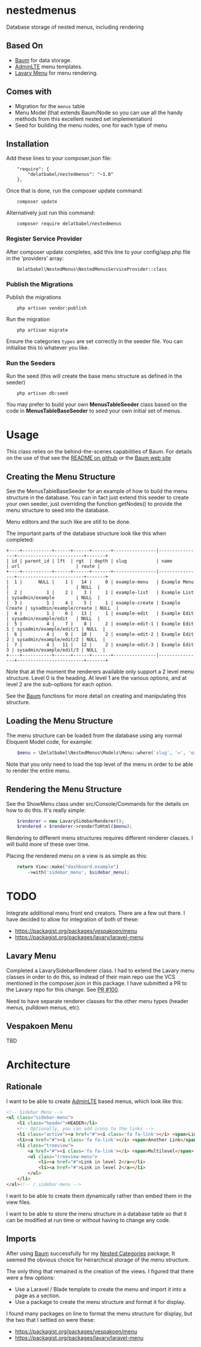 # nestedmenus

Database storage of nested menus, including rendering

## Based On

* [Baum](http://etrepat.com/baum/) for data storage.
* [AdminLTE](https://almsaeedstudio.com/) menu templates.
* [Lavary Menu](https://packagist.org/packages/lavary/laravel-menu) for menu rendering.

## Comes with

* Migration for the `menus` table
* Menu Model (that extends Baum/Node so you can use all the handy methods from this excellent nested set implementation)
* Seed for building the menu nodes, one for each type of menu

## Installation

Add these lines to your composer.json file:

```
    "require": {
        "delatbabel/nestedmenus": "~1.0"
    },
```

Once that is done, run the composer update command:

```
    composer update
```

Alternatively just run this command:

```
    composer require delatbabel/nestedmenus
```

### Register Service Provider

After composer update completes, add this line to your config/app.php file in the 'providers' array:

```
    Delatbabel\NestedMenus\NestedMenusServiceProvider::class
```

### Publish the Migrations

Publish the migrations

```
    php artisan vendor:publish
```

Run the migration

```
    php artisan migrate
```

Ensure the categories `types` are set correctly in the seeder file.  You can initialise this to
whatever you like.

### Run the Seeders

Run the seed (this will create the base menu structure as defined in the seeder)

```
    php artisan db:seed
```

You may prefer to build your own **MenusTableSeeder** class based on the code in
**MenusTableBaseSeeder** to seed your own initial set of menus.

# Usage

This class relies on the behind-the-scenes capabilities of Baum.  For details on the use
of that see the [README on github](https://github.com/etrepat/baum) or the
[Baum web site](http://etrepat.com/baum/)

## Creating the Menu Structure

See the MenusTableBaseSeeder for an example of how to build the menu structure in the database.
You can in fact just extend this seeder to create your own seeder, just overriding the function
getNodes() to provide the menu structure to seed into the database.

Menu editors and the such like are still to be done.

The important parts of the database structure look like this when completed:

```
+----+-----------+------+------+-------+----------------|----------------+-------------------------+-------+
| id | parent_id | lft  | rgt  | depth | slug           | name           | url                     | route |
+----+-----------+------+------+-------+----------------|----------------+-------------------------+-------+
|  1 |      NULL |    1 |   14 |     0 | example-menu   | Example Menu   |                         | NULL  |
|  2 |         1 |    2 |    3 |     1 | example-list   | Example List   | sysadmin/example        | NULL  |
|  3 |         1 |    4 |    5 |     1 | example-create | Example Create | sysadmin/example/create | NULL  |
|  4 |         1 |    6 |   13 |     1 | example-edit   | Example Edit   | sysadmin/example/edit   | NULL  |
|  5 |         4 |    7 |    8 |     2 | example-edit-1 | Example Edit 1 | sysadmin/example/edit/1 | NULL  |
|  6 |         4 |    9 |   10 |     2 | example-edit-2 | Example Edit 2 | sysadmin/example/edit/2 | NULL  |
|  7 |         4 |   11 |   12 |     2 | example-edit-3 | Example Edit 3 | sysadmin/example/edit/3 | NULL  |
+----+-----------+------+------+-------+----------------|----------------+-------------------------+-------+
```

Note that at the moment the renderers available only support a 2 level menu structure.
Level 0 is the heading. At level 1 are the various options, and at level 2 are the
sub-options for each option.

See the [Baum](http://etrepat.com/baum/) functions for more detail on creating and
manipulating this structure.

## Loading the Menu Structure

The menu structure can be loaded from the database using any normal Eloquent Model code, for
example:

```php
    $menu = \Delatbabel\NestedMenus\Models\Menu::where('slug', '=', 'example-menu')->first();
```

Note that you only need to load the top level of the menu in order to be able to render the
entire menu.

## Rendering the Menu Structure

See the ShowMenu class under src/Console/Commands for the details on how to do this.  It's
really simple:

```php
    $renderer = new LavarySidebarRenderer();
    $rendered = $renderer->renderToHtml($menu);
```

Rendering to different menu structures requires different renderer classes.  I will build
more of these over time.

Placing the rendered menu on a view is as simple as this:

```php
    return View::make("dashboard.example")
        ->with('sidebar_menu', $sidebar_menu);
```

# TODO

Integrate additional menu front end creators. There are a few out there.  I have decided to
allow for integration of both of these:

* https://packagist.org/packages/vespakoen/menu
* https://packagist.org/packages/lavary/laravel-menu

## Lavary Menu

Completed a LavarySidebarRenderer class.  I had to extend the Lavary menu classes in order
to do this, so instead of their main repo use the VCS mentioned in the composer.json in this
package.  I have submitted a PR to the Lavary repo for this change.  See
[PR #100](https://github.com/lavary/laravel-menu/pull/100).

Need to have separate renderer classes for the other menu types (header menus, pulldown menus, etc).

## Vespakoen Menu

TBD

# Architecture

## Rationale

I want to be able to create [AdminLTE](https://almsaeedstudio.com/) based menus, which look
like this:

```html
<!-- Sidebar Menu -->
<ul class="sidebar-menu">
    <li class="header">HEADER</li>
    <!-- Optionally, you can add icons to the links -->
    <li class="active"><a href="#"><i class='fa fa-link'></i> <span>Link</span></a></li>
    <li><a href="#"><i class='fa fa-link'></i> <span>Another Link</span></a></li>
    <li class="treeview">
        <a href="#"><i class='fa fa-link'></i> <span>Multilevel</span> <i class="fa fa-angle-left pull-right"></i></a>
        <ul class="treeview-menu">
            <li><a href="#">Link in level 2</a></li>
            <li><a href="#">Link in level 2</a></li>
        </ul>
    </li>
</ul><!-- /.sidebar-menu -->
```

I want to be able to create them dynamically rather than embed them in the view files.

I want to be able to store the menu structure in a database table so that it can be
modified at run time or without having to change any code.

## Imports

After using [Baum](http://etrepat.com/baum/) successfully for my
[Nested Categories](https://github.com/delatbabel/nestedcategories) package, It seemed
the obvious choice for heirarchical storage of the menu structure.

The only thing that remained is the creation of the views.  I figured that there were
a few options:

* Use a Laravel / Blade template to create the menu and import it into a page as a section.
* Use a package to create the menu structure and format it for display.

I found many packages on line to format the menu structure for display, but the two that
I settled on were these:

* https://packagist.org/packages/vespakoen/menu
* https://packagist.org/packages/lavary/laravel-menu
